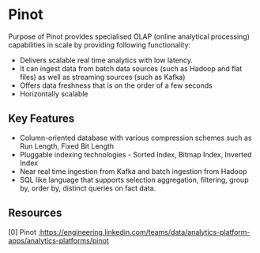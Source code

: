 # Pinot

Purpose of Pinot provides specialised OLAP (online analytical processing) capabilities in scale by providing following functionality:

- Delivers scalable real time analytics with low latency.
- It can ingest data from batch data sources (such as Hadoop and flat files) as well as streaming sources (such as Kafka)
- Offers data freshness that is on the order of a few seconds
- Horizontally scalable

## Key Features

- Column-oriented database with various compression schemes such as Run Length, Fixed Bit Length
- Pluggable indexing technologies - Sorted Index, Bitmap Index, Inverted Index
- Near real time ingestion from Kafka and batch ingestion from Hadoop
- SQL like language that supports selection aggregation, filtering, group by, order by, distinct queries on fact data.

## Resources

[0] Pinot ;<https://engineering.linkedin.com/teams/data/analytics-platform-apps/analytics-platforms/pinot>